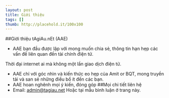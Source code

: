 ```yaml
---
layout: post
title: Giới thiệu
tags: []
thumb: http://placehold.it/100x100
---
```

##Giới thiệu tAgiAu.nEt (AAE)
- AAE bạn đầu được lập với mong muốn chia sẻ, thông tin hạn hẹp các vấn đề liên quan đến tài chính điện tử.
<!--more-->
Thời đại internet ai mà không một lần giao dịch điện tử.
- AAE chỉ với góc nhìn và kiến thức eo hẹp của Amit or BQT, mong truyền tải và san sẻ những điều bổ ít đến các bạn.
- AAE hoan nghênh mọi ý kiến, đóng góp
##Mọi chi tiết liên hệ
- Email: admin@tagiau.net
Hoặc tại mẫu bình luận ở trang này.
